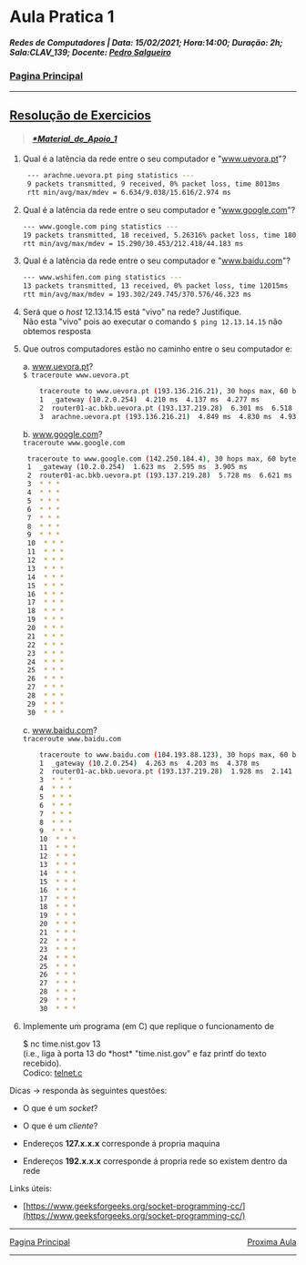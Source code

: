 # Aula Pratica 1  
##### *Redes de Computadores* | **Data:** 15/02/2021; **Hora**:14:00; **Duração**: 2h; **Sala**:CLAV_139; **Docente**: [Pedro Salgueiro](../#docentes)  
### [Pagina Principal](../)
 ---  
## [Resolução de Exercicios](https://www.moodle.uevora.pt/2122/mod/page/view.php?id=46205)
> #### [*\*Material_de_Apoio_1*](Redes%20Prática%2001.pdf)  

1. Qual é a latência da rede entre o seu computador e "www.uevora.pt"?  
   ``` bash 
    --- arachne.uevora.pt ping statistics ---
    9 packets transmitted, 9 received, 0% packet loss, time 8013ms
    rtt min/avg/max/mdev = 6.634/9.038/15.616/2.974 ms
    ```

2. Qual é a latência da rede entre o seu computador e "www.google.com"?
    ``` bash
    --- www.google.com ping statistics ---
    19 packets transmitted, 18 received, 5.26316% packet loss, time 18033ms
    rtt min/avg/max/mdev = 15.290/30.453/212.418/44.183 ms
    ```

3. Qual é a latência da rede entre o seu computador e "www.baidu.com"?  
    ``` bash
    --- www.wshifen.com ping statistics ---
    13 packets transmitted, 13 received, 0% packet loss, time 12015ms
    rtt min/avg/max/mdev = 193.302/249.745/370.576/46.323 ms
    ```

4. Será que o *host* 12.13.14.15 está "vivo" na rede? Justifique.   
    Não esta "vivo" pois ao executar o comando `$ ping 12.13.14.15` não obtemos resposta 

5. Que outros computadores estão no caminho entre o seu computador e:

    a. www.uevora.pt?  
    `$ traceroute www.uevora.pt`  
    ``` bash 
        traceroute to www.uevora.pt (193.136.216.21), 30 hops max, 60 byte packets
        1  _gateway (10.2.0.254)  4.210 ms  4.137 ms  4.277 ms
        2  router01-ac.bkb.uevora.pt (193.137.219.28)  6.301 ms  6.518 ms  6.723 ms
        3  arachne.uevora.pt (193.136.216.21)  4.849 ms  4.830 ms  4.938 ms
    ```

    b. www.google.com?  
    `traceroute www.google.com`
    ``` bash
     traceroute to www.google.com (142.250.184.4), 30 hops max, 60 byte packets
     1  _gateway (10.2.0.254)  1.623 ms  2.595 ms  3.905 ms
     2  router01-ac.bkb.uevora.pt (193.137.219.28)  5.728 ms  6.621 ms  7.770 ms
     3  * * *
     4  * * *
     5  * * *
     6  * * *
     7  * * *
     8  * * *
     9  * * *
     10  * * *
     11  * * *
     12  * * *
     13  * * *
     14  * * *
     15  * * *
     16  * * *
     17  * * *
     18  * * *
     19  * * *
     20  * * *
     21  * * *
     22  * * *
     23  * * *
     24  * * *
     25  * * *
     26  * * *
     27  * * *
     28  * * *
     29  * * *
     30  * * *
    ```

    c. www.baidu.com?  
    `traceroute www.baidu.com`
    ``` bash
        traceroute to www.baidu.com (104.193.88.123), 30 hops max, 60 byte packets
        1  _gateway (10.2.0.254)  4.263 ms  4.203 ms  4.378 ms
        2  router01-ac.bkb.uevora.pt (193.137.219.28)  1.928 ms  2.141 ms  2.353 ms
        3  * * *
        4  * * *
        5  * * *
        6  * * *
        7  * * *
        8  * * *
        9  * * *
        10  * * *
        11  * * *
        12  * * *
        13  * * *
        14  * * *
        15  * * *
        16  * * *
        17  * * *
        18  * * *
        19  * * *
        20  * * *
        21  * * *
        22  * * *
        23  * * *
        24  * * *
        25  * * *
        26  * * *
        27  * * *
        28  * * *
        29  * * *
        30  * * *
    ```  

6. Implemente um programa (em C) que replique o funcionamento de

    $ nc time.nist.gov 13  
(i.e., liga à porta 13 do \*host\* "time.nist.gov" e faz printf do texto recebido).  
 Codico:  [telnet.c](telnet.c)  



Dicas -> responda às seguintes questões:

- O que é um *socket*?

- O que é um *cliente*?
- Endereços **127.x.x.x** corresponde á propria maquina
- Endereços **192.x.x.x** corresponde á propria rede so existem dentro da rede

Links úteis:

- [https://www.geeksforgeeks.org/socket-programming-cc/](https://www.geeksforgeeks.org/socket-programming-cc/)     

---  


<div id="nav">

<span class="left"> <a href="../" >Pagina Principal</a></span>
<span class="right" ><a href="../Lab02" >Proxima Aula</a></span>
</div><br>  

---  


<style>
#nav{
    position: inline-block;
    align-items: center;
    text-align: center;
    
}
.left{
    float: left;
}
.center{
    text-align=center;
}
.right{
    float: right;
}
.red{
    color: red;
}
.markdown-body blockquote {
    background: white;
    padding: 0 1em;
    padding: 0 1em;
    color: #000000;
    border-left: 0.25em solid #007fff;
    }   
 </style>
